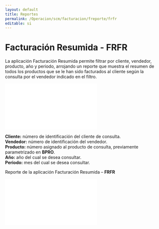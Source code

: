 ```yaml
---
layout: default
title: Reportes
permalink: /Operacion/scm/facturacion/freporte/frfr
editable: si
---
```


# Facturación Resumida - FRFR

La aplicación Facturación Resumida permite filtrar por cliente, vendedor, producto, año y periodo, arrojando un reporte que muestra el resumen de todos los productos que se le han sido facturados al cliente según la consulta por el vendedor indicado en el filtro.

![](frfr.pgn)

**Cliente:** número de identificación del cliente de consulta.  
**Vendedor:** número de identificación del vendedor.  
**Producto:** número asignado al producto de consulta, previamente parametrizado en **BPRO**.  
**Año:** año del cual se desea consultar.  
**Periodo:** mes del cual se desea consultar.  

Reporte de la aplicación Facturación Resumida – **FRFR**

![](frfr2.pgn)




